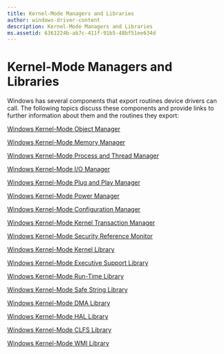 ```yaml
---
title: Kernel-Mode Managers and Libraries
author: windows-driver-content
description: Kernel-Mode Managers and Libraries
ms.assetid: 6361224b-ab7c-411f-91b5-48bf51ee634d
---
```


# Kernel-Mode Managers and Libraries


Windows has several components that export routines device drivers can call. The following topics discuss these components and provide links to further information about them and the routines they export:

[Windows Kernel-Mode Object Manager](windows-kernel-mode-object-manager.md)

[Windows Kernel-Mode Memory Manager](windows-kernel-mode-memory-manager.md)

[Windows Kernel-Mode Process and Thread Manager](windows-kernel-mode-process-and-thread-manager.md)

[Windows Kernel-Mode I/O Manager](windows-kernel-mode-i-o-manager.md)

[Windows Kernel-Mode Plug and Play Manager](windows-kernel-mode-plug-and-play-manager.md)

[Windows Kernel-Mode Power Manager](windows-kernel-mode-power-manager.md)

[Windows Kernel-Mode Configuration Manager](windows-kernel-mode-configuration-manager.md)

[Windows Kernel-Mode Kernel Transaction Manager](windows-kernel-mode-kernel-transaction-manager.md)

[Windows Kernel-Mode Security Reference Monitor](windows-kernel-mode-security-reference-monitor.md)

[Windows Kernel-Mode Kernel Library](windows-kernel-mode-kernel-library.md)

[Windows Kernel-Mode Executive Support Library](windows-kernel-mode-executive-support-library.md)

[Windows Kernel-Mode Run-Time Library](windows-kernel-mode-run-time-library.md)

[Windows Kernel-Mode Safe String Library](windows-kernel-mode-safe-string-library.md)

[Windows Kernel-Mode DMA Library](windows-kernel-mode-dma-library.md)

[Windows Kernel-Mode HAL Library](windows-kernel-mode-hal-library.md)

[Windows Kernel-Mode CLFS Library](windows-kernel-mode-clfs-library.md)

[Windows Kernel-Mode WMI Library](windows-kernel-mode-wmi-library.md)

 

 




